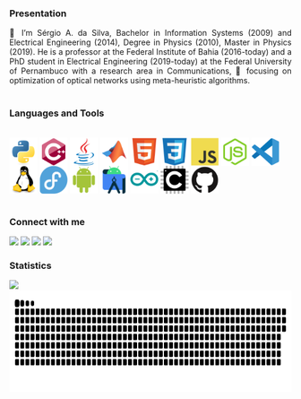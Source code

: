 ### Presentation

<div style="text-align: justify">
  👋 I’m Sérgio A. da Silva, Bachelor in Information Systems (2009) and Electrical Engineering (2014), Degree in Physics (2010), Master in Physics (2019). He is a professor at the Federal Institute of Bahia (2016-today) and a PhD student in Electrical Engineering (2019-today) at the Federal University of Pernambuco with a research area in Communications, 👀 focusing on optimization of optical networks using meta-heuristic algorithms.
</div>

<br>
  
### Languages and Tools
     
<div style="display: inline_block"><br>
  <img align="center" alt="Python" height="50" width="50" src="https://github.com/sousergiosilva/sousergiosilva/blob/main/icons/python/python-original.svg">
  <img align="center" alt="Cpp" height="50" width="50" src="https://github.com/devicons/devicon/blob/master/icons/cplusplus/cplusplus-original.svg">
  <img align="center" alt="Java" height="50" width="50" src="https://github.com/devicons/devicon/blob/master/icons/java/java-original.svg">
  <img align="center" alt="MATLAB" height="50" width="50" src="https://github.com/devicons/devicon/blob/master/icons/matlab/matlab-original.svg">
  <img align="center" alt="HTML" height="50" width="50" src="https://raw.githubusercontent.com/devicons/devicon/master/icons/html5/html5-original.svg">
  <img align="center" alt="CSS" height="50" width="50" src="https://raw.githubusercontent.com/devicons/devicon/master/icons/css3/css3-original.svg">
  <img align="center" alt="JavaScript" height="50" width="50" src="https://github.com/devicons/devicon/blob/master/icons/javascript/javascript-original.svg">
  <img align="center" alt="Node.js" height="50" width="50" src="https://github.com/sousergiosilva/sousergiosilva/blob/main/icons/nodejs/nodejs-original.svg">
  <img align="center" alt="VSCode" height="50" width="50" src="https://github.com/devicons/devicon/blob/master/icons/vscode/vscode-original.svg">
  <img align="center" alt="Linux" height="50" width="50" src="https://github.com/devicons/devicon/blob/master/icons/linux/linux-original.svg">
  <img align="center" alt="Fedora" height="50" width="50" src="https://github.com/sousergiosilva/sousergiosilva/blob/main/icons/fedora/fedora-original.svg">
  <img align="center" alt="Android" height="50" width="50" src="https://github.com/devicons/devicon/blob/master/icons/android/android-original.svg">
  <img align="center" alt="Android-Studio" height="50" width="50" src="https://github.com/sousergiosilva/sousergiosilva/blob/main/icons/android-studio/android-studio-original.png">
  <img align="center" alt="Arduino" height="50" width="50" src="https://github.com/devicons/devicon/blob/master/icons/arduino/arduino-original.svg">
  <img align="center" alt="Circuit" height="50" width="50" src="https://github.com/devicons/devicon/blob/master/icons/embeddedc/embeddedc-original.svg">
  <img align="center" alt="GitHub" height="50" width="50" src="https://github.com/devicons/devicon/blob/master/icons/github/github-original.svg">
</div>
  
<br>  
  
### Connect with me
  
<div> 
  <a href="mailto:sousergiosilva@gmail.com?" target="_blank"><img src="https://img.shields.io/badge/Gmail-D14836?style=for-the-badge&logo=gmail&logoColor=white" target="_blank"></a>
 	<a href="https://twitter.com/sousergiosilva" target="_blank"><img src="https://img.shields.io/badge/Twitter-1DA1F2?style=for-the-badge&logo=twitter&logoColor=white" target="_blank"></a>
  <a href="https://www.linkedin.com/in/sergio-amaral-da-silva-1b7011b4/" target="_blank"><img src="https://img.shields.io/badge/-LinkedIn-%230077B5?style=for-the-badge&logo=linkedin&logoColor=white" target="_blank"></a> 
  <a href="https://instagram.com/sousergiosilva" target="_blank"><img src="https://img.shields.io/badge/-Instagram-%23E4405F?style=for-the-badge&logo=instagram&logoColor=white" target="_blank"></a>
  
<br>
  
### Statistics
  
<div>
  <a href="https://github.com/sousergiosilva">
  <img height="180em" src="https://github-readme-stats.vercel.app/api?username=sousergiosilva&show_icons=true&theme=algolia&include_all_commits=true&count_private=true"/>
  <img height="180em" src="https://github.com/sousergiosilva/sousergiosilva/blob/output/github-contribution-grid-snake.svg"/>
  </a>
</div>

